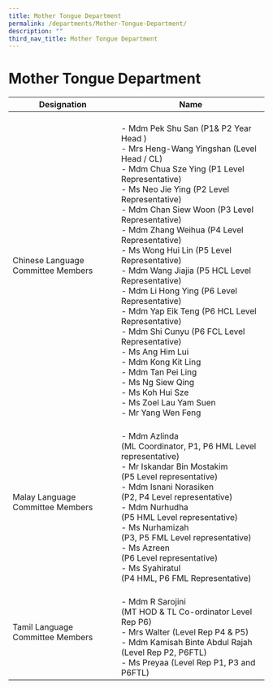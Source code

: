 ```yaml
---
title: Mother Tongue Department
permalink: /departments/Mother-Tongue-Department/
description: ""
third_nav_title: Mother Tongue Department
---
```

# Mother Tongue Department

|             Designation             |              Name            |
|-----------------------------------|----------------------------------------------------------------------------------------------------------------------------------------------------------------------------------------------------------------------------------------------------------------------------------------------------------------------------------------------------------------------------------------------------------------------------------------------------------------------------------------------------------------------------------------------------------------------------------------------------------------------------------------------------------------------------------------|
| Chinese Language Committee Members  | <br>- Mdm Pek Shu San (P1&amp; P2 Year Head )<br>- Mrs Heng-Wang Yingshan (Level Head / CL)<br>- Mdm Chua Sze Ying (P1 Level Representative)<br>- Ms Neo Jie Ying (P2 Level Representative)<br>- Mdm Chan Siew Woon (P3 Level Representative)<br>- Mdm Zhang Weihua (P4 Level Representative)<br>- Ms Wong Hui Lin (P5 Level Representative)<br>- Mdm Wang Jiajia (P5 HCL Level Representative)<br>- Mdm Li Hong Ying (P6 Level Representative)<br>- Mdm Yap Eik Teng (P6 HCL Level Representative)<br>- Mdm Shi Cunyu (P6 FCL Level Representative) <br>- Ms Ang Him Lui<br>- Mdm Kong Kit Ling <br>- Mdm Tan Pei Ling<br>- Ms Ng Siew Qing<br>- Ms Koh Hui Sze<br>- Ms Zoel Lau Yam Suen<br>- Mr Yang Wen Feng<br> |
| Malay Language Committee Members    | <br>- Mdm Azlinda<br>(ML Coordinator, P1, P6 HML Level representative)<br>- Mr Iskandar Bin Mostakim <br>   (P5 Level representative)<br>- Mdm Isnani Norasiken<br>(P2, P4 Level representative)<br>- Mdm Nurhudha <br>(P5 HML Level representative)<br>- Ms Nurhamizah<br>(P3, P5 FML Level representative)<br>- Ms Azreen<br>(P6 Level representative)<br>- Ms Syahiratul<br>(P4 HML, P6 FML Representative)<br>                                   |
| Tamil Language Committee Members    | <br>- Mdm R Sarojini<br>(MT HOD &amp; TL Co-ordinator Level Rep P6)<br>- Mrs Walter (Level Rep P4 &amp; P5)<br>- Mdm Kamisah Binte Abdul Rajah (Level Rep P2, P6FTL)<br>- Ms Preyaa (Level Rep P1, P3 and P6FTL)        |
